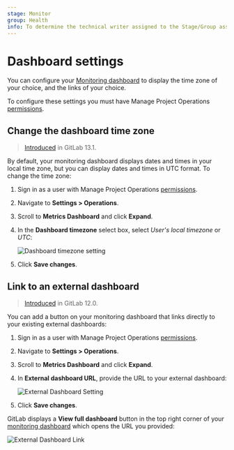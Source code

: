 ```yaml
---
stage: Monitor
group: Health
info: To determine the technical writer assigned to the Stage/Group associated with this page, see https://about.gitlab.com/handbook/engineering/ux/technical-writing/#assignments
---
```


# Dashboard settings

You can configure your [Monitoring dashboard](../index.md) to
display the time zone of your choice, and the links of your choice.

To configure these settings you must have Manage Project
Operations [permissions](../../../user/permissions.md).

## Change the dashboard time zone

> [Introduced](https://gitlab.com/gitlab-org/gitlab/-/issues/214370) in GitLab 13.1.

By default, your monitoring dashboard displays dates and times in your local
time zone, but you can display dates and times in UTC format. To change the
time zone:

1. Sign in as a user with Manage Project Operations [permissions](../../../user/permissions.md).
1. Navigate to **Settings > Operations**.
1. Scroll to **Metrics Dashboard** and click **Expand**.
1. In the **Dashboard timezone** select box, select *User's local timezone*
   or *UTC*:

   ![Dashboard timezone setting](img/dashboard_local_timezone_v13_1.png)
1. Click **Save changes**.

## Link to an external dashboard

> [Introduced](https://gitlab.com/gitlab-org/gitlab-foss/-/issues/57171) in GitLab 12.0.

You can add a button on your monitoring dashboard that links directly to your
existing external dashboards:

1. Sign in as a user with Manage Project Operations [permissions](../../../user/permissions.md).
1. Navigate to **Settings > Operations**.
1. Scroll to **Metrics Dashboard** and click **Expand**.
1. In **External dashboard URL**, provide the URL to your external dashboard:

   ![External Dashboard Setting](img/dashboard_external_link_v13_1.png)

1. Click **Save changes**.

GitLab displays a **View full dashboard** button in the top right corner of your
[monitoring dashboard](../../../ci/environments/index.md#monitoring-environments)
which opens the URL you provided:

![External Dashboard Link](img/external_dashboard_link.png)
